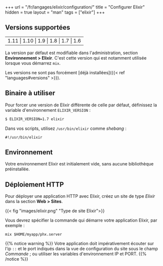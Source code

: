 +++
url = "/fr/langages/elixir/configuration/"
title = "Configurer Elixir"
hidden = true
layout = "man"
tags = ["elixir"]
+++

## Versions supportées


| |
| --- |
| 1.11 \| 1.10 \| 1.9 \| 1.8 \| 1.7 \| 1.6 |

La version par défaut est modifiable dans l'administration, section **Environnement > Elixir**. C'est cette version qui est notamment utilisée lorsque vous démarrez `mix`.

Les versions ne sont pas forcément [déjà installées]({{< ref "languages#versions" >}}).

## Binaire à utiliser

Pour forcer une version de Elixir différente de celle par défaut, définissez la variable d'environnement `ELIXIR_VERSION` :

```sh
$ ELIXIR_VERSION=1.7 elixir
```

Dans vos scripts, utilisez `/usr/bin/elixir` comme *shebang* :

```
#!/usr/bin/elixir
```

## Environnement

Votre environnement Elixir est initialement vide, sans aucune bibliothèque préinstallée.

## Déploiement HTTP

Pour déployer une application HTTP avec Elixir, créez un site de type *Elixir* dans la section **Web > Sites**.

{{< fig "images/elixir.png" "Type de site Elixir">}}

Vous devrez spécifier la commande qui démarre votre application Elixir, par exemple :

```
mix $HOME/myapp/phx.server
```

{{% notice warning %}}
Votre application doit impérativement écouter sur l'ip `::` et le port indiqués dans la vue de configuration du site sous le champ *Commande* ; ou utiliser les variables d'environnement IP et PORT.
{{% /notice %}}
